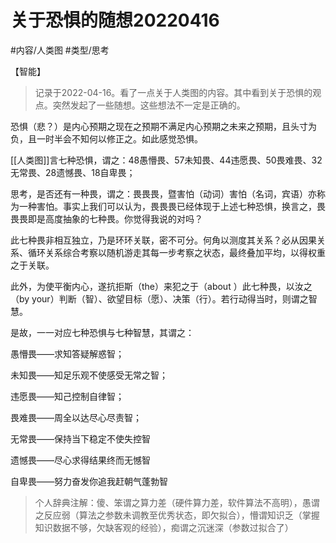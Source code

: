 


# 关于恐惧的随想20220416

#内容/人类图 #类型/思考 

<category>【智能】</category>


> 记录于2022-04-16。看了一点关于人类图的内容。其中看到关于恐惧的观点。突然发起了一些随想。这些想法不一定是正确的。

恐惧（悲？）是内心预期之现在之预期不满足内心预期之未来之预期，且头寸为负，且一时半会不知何以修正之。如此感觉恐惧。

[[人类图]]言七种恐惧，谓之：48愚懵畏、57未知畏、44违愿畏、50畏难畏、32无常畏、28遗憾畏、18自卑畏；

思考，是否还有一种畏，谓之：畏畏畏，暨害怕（动词）害怕（名词，宾语）亦称为一种害怕。事实上我们可以认为，畏畏畏已经体现于上述七种恐惧，换言之，畏畏畏即是高度抽象的七种畏。你觉得我说的对吗？

此七种畏非相互独立，乃是环环关联，密不可分。何角以测度其关系？必从因果关系、循环关系综合考察以随机游走其每一步考察之状态，最终叠加平均，以得权重之于关联。

此外，为使平衡内心，遂抗拒斯（the）来犯之于（about ）此七种畏，以汝之（by your）判断（智）、欲望目标（愿）、决策（行）。若行动得当时，则谓之智慧。

是故，一一对应七种恐惧与七种智慧，其谓之：

愚懵畏——求知答疑解惑智；

未知畏——知足乐观不使感受无常之智；

违愿畏——知己控制自律智；

畏难畏——周全以达尽心尽责智；

无常畏——保持当下稳定不使失控智

遗憾畏——尽心求得结果终而无憾智

自卑畏——努力奋发你追我赶朝气蓬勃智

  

  

> 个人辞典注解：傻、笨谓之算力差（硬件算力差，软件算法不高明），愚谓之反应弱（算法之参数未调教至优秀状态，即欠拟合），懵谓知识乏（掌握知识数据不够，欠缺客观的经验），痴谓之沉迷深（参数过拟合了）




